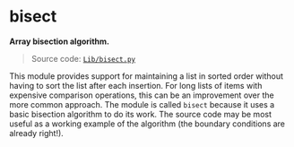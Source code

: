 # bisect

**Array bisection algorithm.**

> Source code: [`Lib/bisect.py`](https://github.com/python/cpython/tree/3.12/Lib/bisect.py)

This module provides support for maintaining a list in sorted order without having to sort the list after each insertion. For long lists of items with expensive comparison operations, this can be an improvement over the more common approach. The module is called `bisect` because it uses a basic bisection algorithm to do its work. The source code may be most useful as a working example of the algorithm (the boundary conditions are already right!).
